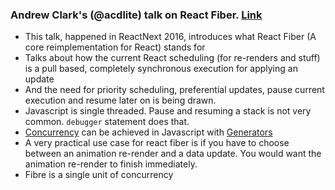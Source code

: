 ### Andrew Clark's (@acdlite) talk on React Fiber. [Link](https://www.youtube.com/watch?v=aV1271hd9ew)

* This talk, happened in ReactNext 2016, introduces what React Fiber (A core reimplementation for React) stands for
* Talks about how the current React scheduling (for re-renders and stuff) is a pull based, completely synchronous execution for applying an update
* And the need for priority scheduling, preferential updates, pause current execution and resume later on is being drawn.
* Javascript is single threaded. Pause and resuming a stack is not very common. `debugger` statement does that.
* [Concurrency](https://en.wikipedia.org/wiki/Concurrency_(computer_science)) can be achieved in Javascript with [Generators](https://developer.mozilla.org/en/docs/Web/JavaScript/Guide/Iterators_and_Generators)
* A very practical use case for react fiber is if you have to choose between an animation re-render and a data update. You would want the animation re-render to finish immediately.
* Fibre is a single unit of concurrency
